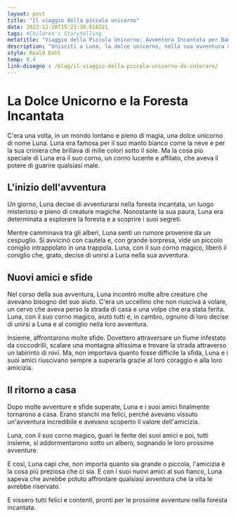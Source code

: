 ```yaml
---
layout: post
title: "Il viaggio della piccola unicorno"
date: 2023-12-20T15:23:38.618321
tags: #Children's Storytelling
metatitle: "Viaggio della Piccola Unicorno: Avventura Incantata per Bambini | Racconti Educativi"
description: "Unisciti a Luna, la dolce unicorno, nella sua avventura magica nella foresta incantata. Scopri il valore dell'amicizia e del coraggio mentre Luna aiuta le creature in difficoltà con il suo corno magico. Un racconto incantevole che insegna l'importanza dell'amicizia e dell'avventura."
style: Roald Dahl
temp: 0.4
link-disegno : /blog/il-viaggio-della-piccola-unicorno-da-colorare/
---
```

# La Dolce Unicorno e la Foresta Incantata

C'era una volta, in un mondo lontano e pieno di magia, una dolce unicorno di nome Luna. Luna era famosa per il suo manto bianco come la neve e per la sua criniera che brillava di mille colori sotto il sole. Ma la cosa più speciale di Luna era il suo corno, un corno lucente e affilato, che aveva il potere di guarire qualsiasi male.

## L'inizio dell'avventura

Un giorno, Luna decise di avventurarsi nella foresta incantata, un luogo misterioso e pieno di creature magiche. Nonostante la sua paura, Luna era determinata a esplorare la foresta e a scoprire i suoi segreti.

Mentre camminava tra gli alberi, Luna sentì un rumore provenire da un cespuglio. Si avvicinò con cautela e, con grande sorpresa, vide un piccolo coniglio intrappolato in una trappola. Luna, con il suo corno magico, liberò il coniglio che, grato, decise di unirsi a Luna nella sua avventura.

## Nuovi amici e sfide

Nel corso della sua avventura, Luna incontrò molte altre creature che avevano bisogno del suo aiuto. C'era un uccellino che non riusciva a volare, un cervo che aveva perso la strada di casa e una volpe che era stata ferita. Luna, con il suo corno magico, aiutò tutti e, in cambio, ognuno di loro decise di unirsi a Luna e al coniglio nella loro avventura.

Insieme, affrontarono molte sfide. Dovettero attraversare un fiume infestato da coccodrilli, scalare una montagna altissima e trovare la strada attraverso un labirinto di rovi. Ma, non importava quanto fosse difficile la sfida, Luna e i suoi amici riuscivano sempre a superarla grazie al loro coraggio e alla loro amicizia.

## Il ritorno a casa

Dopo molte avventure e sfide superate, Luna e i suoi amici finalmente tornarono a casa. Erano stanchi ma felici, perché avevano vissuto un'avventura incredibile e avevano scoperto il valore dell'amicizia.

Luna, con il suo corno magico, guarì le ferite dei suoi amici e poi, tutti insieme, si addormentarono sotto un albero, sognando le loro prossime avventure.

E così, Luna capì che, non importa quanto sia grande o piccola, l'amicizia è la cosa più preziosa che ci sia. E con i suoi nuovi amici al suo fianco, Luna sapeva che avrebbe potuto affrontare qualsiasi avventura che la vita le avrebbe riservato.

E vissero tutti felici e contenti, pronti per le prossime avventure nella foresta incantata.

        